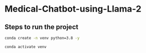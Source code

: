 # Medical-Chatbot-using-Llama-2

## Steps to run the project

```bash
conda create -n venv python=3.8 -y
```

```bash
conda activate venv
```